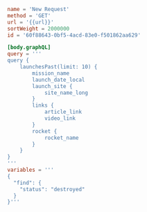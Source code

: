 ﻿```toml
name = 'New Request'
method = 'GET'
url = '{{url}}'
sortWeight = 2000000
id = '60f88643-0bf5-4acd-83e0-f501862aa629'

[body.graphQL]
query = '''
query {
    launchesPast(limit: 10) {
        mission_name
        launch_date_local
        launch_site {
            site_name_long
        }
        links {
            article_link
            video_link
        }
        rocket {
            rocket_name
        }
    }
}
'''
variables = '''
{
  "find": {
    "status": "destroyed"
  }
}'''
```
